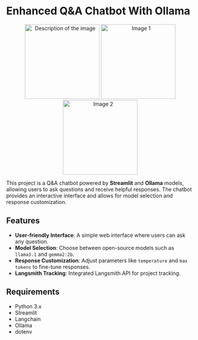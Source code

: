 # Enhanced Q&A Chatbot With Ollama 

<div align="center">

  <img src="https://github.com/user-attachments/assets/a8bba8ce-ee6d-4ed8-9046-a56b398b1704" alt="Description of the image" width="200" height="200"/>
  <img src="https://github.com/user-attachments/assets/72118ec2-145c-4210-ad27-7e4f8fa58c36" alt="Image 1" width="200" height="200"/>
  <img src="https://github.com/user-attachments/assets/7de5c03c-79ba-4bfa-ba28-bedd6b28673f" alt="Image 2" width="200" height="200"/>

</div>

This project is a Q&A chatbot powered by **Streamlit** and **Ollama** models, allowing users to ask questions and receive helpful responses. The chatbot provides an interactive interface and allows for model selection and response customization.

## Features
- **User-friendly Interface**: A simple web interface where users can ask any question.
- **Model Selection**: Choose between open-source models such as `llama3.1` and `gemma2:2b`.
- **Response Customization**: Adjust parameters like `temperature` and `max tokens` to fine-tune responses.
- **Langsmith Tracking**: Integrated Langsmith API for project tracking.

## Requirements
- Python 3.x
- Streamlit
- Langchain
- Ollama
- dotenv


